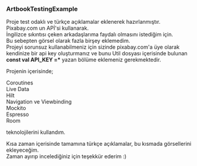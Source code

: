 ### ArtbookTestingExample
<p>
Proje test odaklı ve türkçe açıklamalar eklenerek hazırlanmıştır. <br>
Pixabay.com un APİ'si kullanarak. <br>
İngilizce sıkıntısı çeken arkadaşlarıma faydalı olmasını istediğim için.  <br>
Bu sebepten görsel olarak fazla birşey eklemedim. <br>
Projeyi sorunsuz kullanabilmeniz için sizinde pixabay.com'a üye olarak kendinize bir api key oluşturmanız ve bunu Util dosyası içerisinde bulunan <strong>const val API_KEY =*</strong> yazan bölüme eklemeniz gerekmektedir.  <br>
  

  
<p>
Projenin içerisinde;

<p>
Coroutines <br>
Live Data <br>
Hilt <br>
Navigation ve Viewbinding <br>
Mockito <br>
Espresso <br>
Room <br>
<p>
teknolojilerini kullandım.  <br>
  
 Kısa zaman içerisinde tamamına türkçe açıklamalar, bu kısmada görsellerini ekleyeceğim.  <br>
 Zaman ayırıp incelediğiniz için teşekkür ederim :)
